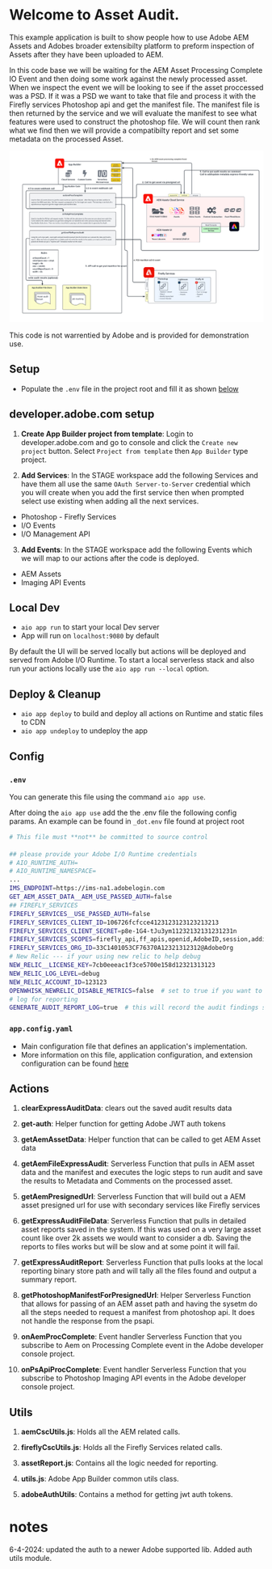 # Welcome to Asset Audit.  
This example application is built to show people how to use Adobe AEM Assets and Adobes broader extensibilty platform to preform inspection of Assets after they have been uploaded to AEM.  

In this code base we will be waiting for the AEM Asset Processing Complete IO Event and then doing some work against the newly processed asset.  When we inspect the event we will be looking to see if the asset proccessed was a PSD.  If it was a PSD we want to take that file and process it with the Firefly services Photoshop api and get the manifest file.  The manifest file is then returned by the service and we will evaluate the manifest to see what features were used to construct the photoshop file.  We will count then rank what we find then we will provide a compatibilty report and set some metadata on the processed Asset.


![Architecture Diagram](https://github.com/davidbenge/express_friendly/blob/main/demo/Pfizer%20-%20Express%20Safe%20Audit.png?raw=true)

This code is not warrentied by Adobe and is provided for demonstration use. 


## Setup

- Populate the `.env` file in the project root and fill it as shown [below](#env)

## developer.adobe.com setup
1. **Create App Builder project from template**: Login to developer.adobe.com and go to console and click the `Create new project` button.  Select `Project from template` then `App Builder` type project.

2. **Add Services**: In the STAGE workspace add the following Services and have them all use the same `OAuth Server-to-Server` credential which you will create when you add the first service then when prompted select use existing when adding all the next services.
  - Photoshop - Firefly Services
  - I/O Events
  - I/O Management API

3. **Add Events**: In the STAGE workspace add the following Events which we will map to our actions after the code is deployed.
  - AEM Assets
  - Imaging API Events

## Local Dev

- `aio app run` to start your local Dev server
- App will run on `localhost:9080` by default

By default the UI will be served locally but actions will be deployed and served from Adobe I/O Runtime. To start a
local serverless stack and also run your actions locally use the `aio app run --local` option.

## Deploy & Cleanup

- `aio app deploy` to build and deploy all actions on Runtime and static files to CDN
- `aio app undeploy` to undeploy the app

## Config

### `.env`

You can generate this file using the command `aio app use`. 

After doing the `aio app use` add the the .env file the following config params.  An example can be found in `_dot.env` file found at project root
```bash
# This file must **not** be committed to source control

## please provide your Adobe I/O Runtime credentials
# AIO_RUNTIME_AUTH=
# AIO_RUNTIME_NAMESPACE=
...
IMS_ENDPOINT=https://ims-na1.adobelogin.com
GET_AEM_ASSET_DATA__AEM_USE_PASSED_AUTH=false
## FIREFLY_SERVICES
FIREFLY_SERVICES__USE_PASSED_AUTH=false
FIREFLY_SERVICES_CLIENT_ID=106726fcfcce4123123123123213213
FIREFLY_SERVICES_CLIENT_SECRET=p8e-1G4-tJu3ym11232132131231231n
FIREFLY_SERVICES_SCOPES=firefly_api,ff_apis,openid,AdobeID,session,additional_info,read_organizations
FIREFLY_SERVICES_ORG_ID=33C1401053CF76370A12321312312@AdobeOrg
# New Relic --- if your using new relic to help debug
NEW_RELIC__LICENSE_KEY=7cb0eeeac1f3ce5700e158d12321313123
NEW_RELIC_LOG_LEVEL=debug
NEW_RELIC_ACCOUNT_ID=123123
OPENWHISK_NEWRELIC_DISABLE_METRICS=false  # set to true if you want to pause or turn off metrics
# log for reporting
GENERATE_AUDIT_REPORT_LOG=true  # this will record the audit findings so you can run reports of the total findings
```

### `app.config.yaml`

- Main configuration file that defines an application's implementation. 
- More information on this file, application configuration, and extension configuration 
  can be found [here](https://developer.adobe.com/app-builder/docs/guides/appbuilder-configuration/#appconfigyaml)

## Actions

1. **clearExpressAuditData**: clears out the saved audit results data

2. **get-auth**: Helper function for getting Adobe JWT auth tokens

3. **getAemAssetData**: Helper function that can be called to get AEM Asset data

4. **getAemFileExpressAudit**: Serverless Function that pulls in AEM asset data and the manifest and executes the logic steps to run audit and save the results to Metadata and Comments on the processed asset. 

5. **getAemPresignedUrl**: Serverless Function that will build out a AEM asset presigned url for use with secondary services like Firefly services

6. **getExpressAuditFileData**: Serverless Function that pulls in detailed asset reports saved in the system.  If this was used on a very large asset count like over 2k assets we would want to consider a db.  Saving the reports to files works but will be slow and at some point it will fail. 

7. **getExpressAuditReport**: Serverless Function that pulls looks at the local reporting binary store path and will tally all the files found and output a summary report.

8. **getPhotoshopManifestForPresignedUrl**: Helper Serverless Function that allows for passing of an AEM asset path and having the sysetm do all the steps needed to request a manifest from photoshop api.  It does not handle the response from the psapi. 

9. **onAemProcComplete**: Event handler Serverless Function that you subscribe to Aem on Processing Complete event in the Adobe developer console project.

9. **onPsApiProcComplete**: Event handler Serverless Function that you subscribe to Photoshop Imaging API events in the Adobe developer console project.


## Utils

1. **aemCscUtils.js**: Holds all the AEM related calls.

2. **fireflyCscUtils.js**: Holds all the Firefly Services related calls.

3. **assetReport.js**: Contains all the logic needed for reporting.

4. **utils.js**: Adobe App Builder common utils class.

5. **adobeAuthUtils**: Contains a method for getting jwt auth tokens.


# notes
6-4-2024: updated the auth to a newer Adobe supported lib. Added auth utils module. 